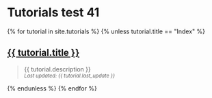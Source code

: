 ---
---
# Tutorials test 41

{% for tutorial in site.tutorials %}
  {% unless tutorial.title == "Index" %}
    <div>
      <h2>
        <a href="{{ tutorial.url }}">{{ tutorial.title }}</a>
      </h2>
    </div>
    <blockquote>
      <div>
        {{ tutorial.description }}
      </div>
      <div>
        <small>
          <i>Last updated: {{ tutorial.last_update }}</i>
        </small>
      </div>
    </blockquote>
  {% endunless %}
{% endfor %}
